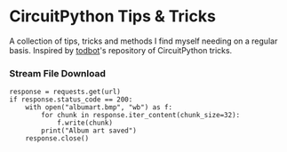# CircuitPython Tips & Tricks
A collection of tips, tricks and methods I find myself needing on a regular basis.  Inspired by [todbot](https://github.com/todbot/circuitpython-tricks)'s repository of CircuitPython tricks.

### Stream File Download
```
response = requests.get(url)
if response.status_code == 200:
    with open("albumart.bmp", "wb") as f:
        for chunk in response.iter_content(chunk_size=32):
            f.write(chunk)
        print("Album art saved")
    response.close()
```